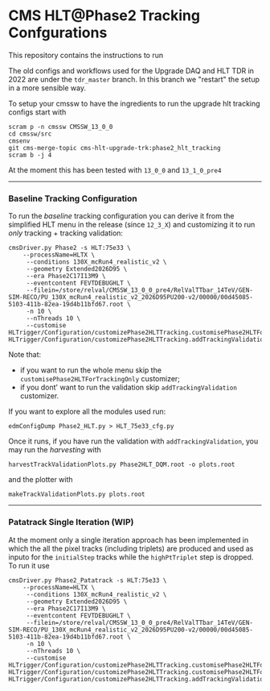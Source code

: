 # CMS HLT@Phase2 Tracking Confgurations 

This repository contains the instructions to run 

The old configs and workflows used for the Upgrade DAQ and HLT TDR in 2022 are under the `tdr_master` branch. In this branch we "restart" the setup in a more sensible way.

To setup your cmssw to have the ingredients to run the upgrade hlt tracking configs start with

```
scram p -n cmssw CMSSW_13_0_0
cd cmssw/src
cmsenv
git cms-merge-topic cms-hlt-upgrade-trk:phase2_hlt_tracking
scram b -j 4
```

At the moment this has been tested with `13_0_0` and `13_1_0_pre4`

-----
### Baseline Tracking Configuration

To run the *baseline* tracking configuration you can derive it from the simplified HLT menu in the release (since `12_3_X`) and customizing it to run *only* tracking + tracking validation:

```
cmsDriver.py Phase2 -s HLT:75e33 \
    --processName=HLTX \
     --conditions 130X_mcRun4_realistic_v2 \
     --geometry Extended2026D95 \
     --era Phase2C17I13M9 \
     --eventcontent FEVTDEBUGHLT \
     --filein=/store/relval/CMSSW_13_0_0_pre4/RelValTTbar_14TeV/GEN-SIM-RECO/PU_130X_mcRun4_realistic_v2_2026D95PU200-v2/00000/00d45085-5103-411b-82ea-19d4b11bfd67.root \
     -n 10 \
     --nThreads 10 \
     --customise HLTrigger/Configuration/customizePhase2HLTTracking.customisePhase2HLTForTrackingOnly, HLTrigger/Configuration/customizePhase2HLTTracking.addTrackingValidation
```
Note that:
- if you want to run the whole menu skip the `customisePhase2HLTForTrackingOnly` customizer;
- if you dont' want to run the validation skip `addTrackingValidation` customizer.

If you want to explore all the modules used run:

```
edmConfigDump Phase2_HLT.py > HLT_75e33_cfg.py
```

Once it runs, if you have run the validation with `addTrackingValidation`, you may run the *harvesting* with

```
harvestTrackValidationPlots.py Phase2HLT_DQM.root -o plots.root
```

and the plotter with 

```
makeTrackValidationPlots.py plots.root 
```

-----
### Patatrack Single Iteration (WIP)

At the moment only a single iteration approach has been implemented in which the all the pixel tracks (including triplets) are produced and used as inputo for the `initialStep` tracks while the `highPtTriplet` step is dropped. To run it use

```
cmsDriver.py Phase2_Patatrack -s HLT:75e33 \
    --processName=HLTX \
     --conditions 130X_mcRun4_realistic_v2 \
     --geometry Extended2026D95 \
     --era Phase2C17I13M9 \
     --eventcontent FEVTDEBUGHLT \
     --filein=/store/relval/CMSSW_13_0_0_pre4/RelValTTbar_14TeV/GEN-SIM-RECO/PU_130X_mcRun4_realistic_v2_2026D95PU200-v2/00000/00d45085-5103-411b-82ea-19d4b11bfd67.root \
     -n 10 \
     --nThreads 10 \
     --customise HLTrigger/Configuration/customizePhase2HLTTracking.customisePhase2HLTForTrackingOnly, HLTrigger/Configuration/customizePhase2HLTTracking.customisePhase2HLTForPatatrack, HLTrigger/Configuration/customizePhase2HLTTracking.addTrackingValidation
```

